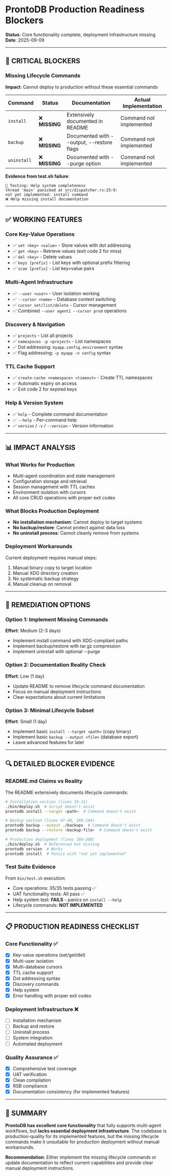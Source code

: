 # ProntoDB Production Readiness Blockers

**Status**: Core functionality complete, deployment infrastructure missing
**Date**: 2025-09-09

---

## 🚫 **CRITICAL BLOCKERS**

### **Missing Lifecycle Commands**
**Impact**: Cannot deploy to production without these essential commands

| Command | Status | Documentation | Actual Implementation |
|---------|--------|---------------|----------------------|
| `install` | ❌ **MISSING** | Extensively documented in README | Command not implemented |
| `backup` | ❌ **MISSING** | Documented with --output, --restore flags | Command not implemented |
| `uninstall` | ❌ **MISSING** | Documented with --purge option | Command not implemented |

**Evidence from test.sh failure**:
```
🧪 Testing: Help system completeness
thread 'main' panicked at src/dispatcher.rs:25:9:
not yet implemented: install command
❌ Help missing install documentation
```

---

## ✅ **WORKING FEATURES**

### **Core Key-Value Operations**
- ✅ `set <key> <value>` - Store values with dot addressing
- ✅ `get <key>` - Retrieve values (exit code 2 for miss)
- ✅ `del <key>` - Delete values
- ✅ `keys [prefix]` - List keys with optional prefix filtering
- ✅ `scan [prefix]` - List key=value pairs

### **Multi-Agent Infrastructure**
- ✅ `--user <user>` - User isolation working
- ✅ `--cursor <name>` - Database context switching
- ✅ `cursor set/list/delete` - Cursor management
- ✅ Combined `--user agent1 --cursor prod` operations

### **Discovery & Navigation**
- ✅ `projects` - List all projects
- ✅ `namespaces -p <project>` - List namespaces
- ✅ Dot addressing: `myapp.config.environment` syntax
- ✅ Flag addressing: `-p myapp -n config` syntax

### **TTL Cache Support**
- ✅ `create-cache <namespace> <timeout>` - Create TTL namespaces
- ✅ Automatic expiry on access
- ✅ Exit code 2 for expired keys

### **Help & Version System**
- ✅ `help` - Complete command documentation
- ✅ `--help` - Per-command help
- ✅ `version` / `-v` / `--version` - Version information

---

## 📊 **IMPACT ANALYSIS**

### **What Works for Production**
- Multi-agent coordination and state management
- Configuration storage and retrieval
- Session management with TTL caches
- Environment isolation with cursors
- All core CRUD operations with proper exit codes

### **What Blocks Production Deployment**
- **No installation mechanism**: Cannot deploy to target systems
- **No backup/restore**: Cannot protect against data loss
- **No uninstall process**: Cannot cleanly remove from systems

### **Deployment Workarounds**
Current deployment requires manual steps:
1. Manual binary copy to target location
2. Manual XDG directory creation
3. No systematic backup strategy
4. Manual cleanup on removal

---

## 🎯 **REMEDIATION OPTIONS**

### **Option 1: Implement Missing Commands**
**Effort**: Medium (2-3 days)
- Implement install command with XDG-compliant paths
- Implement backup/restore with tar.gz compression
- Implement uninstall with optional --purge

### **Option 2: Documentation Reality Check**
**Effort**: Low (1 day)
- Update README to remove lifecycle command documentation
- Focus on manual deployment instructions
- Clear expectations about current limitations

### **Option 3: Minimal Lifecycle Subset**
**Effort**: Small (1 day)
- Implement basic `install --target <path>` (copy binary)
- Implement basic `backup --output <file>` (database export)
- Leave advanced features for later

---

## 🔍 **DETAILED BLOCKER EVIDENCE**

### **README.md Claims vs Reality**
The README extensively documents lifecycle commands:

```bash
# Installation section (lines 19-31)
./bin/deploy.sh  # Script doesn't exist
prontodb install --target <path>  # Command doesn't exist

# Backup section (lines 47-48, 160-164)  
prontodb backup --output ./backups  # Command doesn't exist
prontodb backup --restore <backup-file>  # Command doesn't exist

# Production deployment (lines 186-200)
./bin/deploy.sh  # Referenced but missing
prontodb version  # Works
prontodb install  # Panics with "not yet implemented"
```

### **Test Suite Evidence**
From `bin/test.sh` execution:
- Core operations: 35/35 tests passing ✅
- UAT functionality tests: All pass ✅ 
- Help system test: **FAILS** - panics on `install --help`
- Lifecycle commands: **NOT IMPLEMENTED**

---

## 📋 **PRODUCTION READINESS CHECKLIST**

### **Core Functionality** ✅
- [x] Key-value operations (set/get/del)
- [x] Multi-user isolation
- [x] Multi-database cursors  
- [x] TTL cache support
- [x] Dot addressing syntax
- [x] Discovery commands
- [x] Help system
- [x] Error handling with proper exit codes

### **Deployment Infrastructure** ❌
- [ ] Installation mechanism
- [ ] Backup and restore
- [ ] Uninstall process
- [ ] System integration
- [ ] Automated deployment

### **Quality Assurance** ✅
- [x] Comprehensive test coverage
- [x] UAT verification
- [x] Clean compilation
- [x] RSB compliance
- [x] Documentation consistency (for implemented features)

---

## 🏁 **SUMMARY**

**ProntoDB has excellent core functionality** that fully supports multi-agent workflows, but **lacks essential deployment infrastructure**. The codebase is production-quality for its implemented features, but the missing lifecycle commands make it unsuitable for production deployment without manual workarounds.

**Recommendation**: Either implement the missing lifecycle commands or update documentation to reflect current capabilities and provide clear manual deployment instructions.